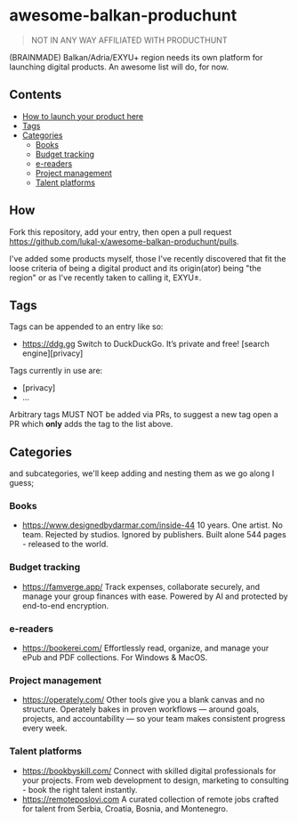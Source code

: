 # awesome-balkan-produchunt

> NOT IN ANY WAY AFFILIATED WITH PRODUCTHUNT

(BRAINMADE) Balkan/Adria/EXYU+ region needs its own platform for launching digital products. An awesome list will do, for now.

## Contents

- [How to launch your product here](#How)
- [Tags](#Tags)
- [Categories](#Categories)
  - [Books](#books)
  - [Budget tracking](#budget-tracking)
  - [e-readers](#e-readers)
  - [Project management](#project-management)
  - [Talent platforms](#talent-platforms)

## How

Fork this repository, add your entry, then open a pull request https://github.com/lukal-x/awesome-balkan-produchunt/pulls.

I've added some products myself, those I've recently discovered that fit the loose criteria of being a digital product and its origin(ator) being "the region" or as I've recently taken to calling it, EXYU±.

## Tags

Tags can be appended to an entry like so:

- https://ddg.gg Switch to DuckDuckGo. It’s private and free! [search engine][privacy]

Tags currently in use are:

- [privacy]
- ...

Arbitrary tags MUST NOT be added via PRs, to suggest a new tag open a PR which **only** adds the tag to the list above.

## Categories

and subcategories, we'll keep adding and nesting them as we go along I guess;

### Books

- https://www.designedbydarmar.com/inside-44 10 years. One artist. No team. Rejected by studios. Ignored by publishers. Built alone 544 pages - released to the world.

### Budget tracking

- https://famverge.app/  Track expenses, collaborate securely, and manage your group finances with ease. Powered by AI and protected by end-to-end encryption. 

### e-readers

- https://bookerei.com/  Effortlessly read, organize, and manage your ePub and PDF collections. For Windows & MacOS. 

### Project management

- https://operately.com/ Other tools give you a blank canvas and no structure. Operately bakes in proven workflows — around goals, projects, and accountability — so your team makes consistent progress every week. 

### Talent platforms

- https://bookbyskill.com/ Connect with skilled digital professionals for your projects. From web development to design, marketing to consulting - book the right talent instantly.
- https://remoteposlovi.com A curated collection of remote jobs crafted for talent from Serbia, Croatia, Bosnia, and Montenegro.
